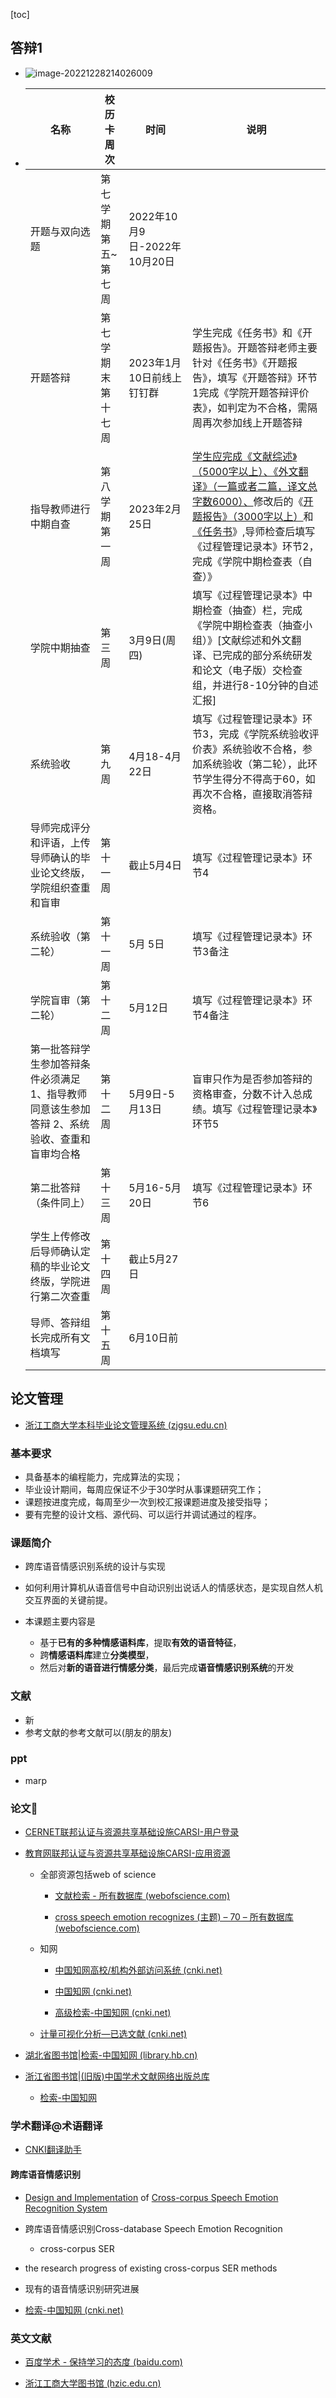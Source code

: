 [toc]





## 答辩1



- ![image-20221228214026009](D:\repos\blogs\graduationDesign\assets\image-20221228214026009.png)

- | **名称**                                                     | **校历卡周次**      | **时间**                     | **说明**                                                     |
  | ------------------------------------------------------------ | ------------------- | ---------------------------- | ------------------------------------------------------------ |
  | 开题与双向选题                                               | 第七学期第五~第七周 | 2022年10月9日-2022年10月20日 |                                                              |
  | 开题答辩                                                     | 第七学期末第十七周  | 2023年1月10日前线上钉钉群    | 学生完成《任务书》和《开题报告》。开题答辩老师主要针对《任务书》《开题报告》，填写《开题答辩》环节1完成《学院开题答辩评价表》，如判定为不合格，需隔周再次参加线上开题答辩 |
  | 指导教师进行中期自查                                         | 第八学期第一周      | 2023年2月25日                | <u>学生应完成《文献综述》（5000字以上）、《外文翻译》（一篇或者二篇，译文总字数6000）、</u>修改后的《<u>开题报告》（3000字以上）</u>和<u>《任务书</u>》,导师检查后填写《过程管理记录本》环节2，完成《学院中期检查表（自查）》 |
  | 学院中期抽查                                                 | 第三周              | 3月9日(周四)                 | 填写《过程管理记录本》中期检查（抽查）栏，完成《学院中期检查表（抽查小组）》[文献综述和外文翻译、已完成的部分系统研发和论文（电子版）交检查组，并进行8-10分钟的自述汇报] |
  | 系统验收                                                     | 第九周              | 4月18-4月22日                | 填写《过程管理记录本》环节3，完成《学院系统验收评价表》系统验收不合格，参加系统验收（第二轮），此环节学生得分不得高于60，如再次不合格，直接取消答辩资格。 |
  | 导师完成评分和评语，上传导师确认的毕业论文终版，学院组织查重和盲审 | 第十一周            | 截止5月4日                   | 填写《过程管理记录本》环节4                                  |
  | 系统验收（第二轮）                                           | 第十一周            | 5月 5日                      | 填写《过程管理记录本》环节3备注                              |
  | 学院盲审（第二轮）                                           | 第十二周            | 5月12日                      | 填写《过程管理记录本》环节4备注                              |
  | 第一批答辩学生参加答辩条件必须满足1、指导教师同意该生参加答辩 2、系统验收、查重和盲审均合格 | 第十二周            | 5月9日-5月13日               | 盲审只作为是否参加答辩的资格审查，分数不计入总成绩。填写《过程管理记录本》环节5 |
  | 第二批答辩（条件同上）                                       | 第十三周            | 5月16-5月20日                | 填写《过程管理记录本》环节6                                  |
  | 学生上传修改后导师确认定稿的毕业论文终版，学院进行第二次查重 | 第十四周            | 截止5月27日                  |                                                              |
  | 导师、答辩组长完成所有文档填写                               | 第十五周            | 6月10日前                    |                                                              |

## 论文管理

- [浙江工商大学本科毕业论文管理系统 (zjgsu.edu.cn)](http://bysj.zjgsu.edu.cn/student/home)

### 基本要求

-  具备基本的编程能力，完成算法的实现； 
  -  毕业设计期间，每周应保证不少于30学时从事课题研究工作；
  - 课题按进度完成，每周至少一次到校汇报课题进度及接受指导；
- 要有完整的设计文档、源代码、可以运行并调试通过的程序。

### 课题简介

- 跨库语音情感识别系统的设计与实现

-  如何利用计算机从语音信号中自动识别出说话人的情感状态，是实现自然人机交互界面的关键前提。
- 本课题主要内容是
  - 基于**已有的多种情感语料库**，提取**有效的语音特征**，
  - 跨**情感语料库**建立**分类模型**，
  - 然后对**新的语音进行情感分类**，最后完成**语音情感识别系统**的开发

### 文献

- 新
- 参考文献的参考文献可以(朋友的朋友)

### ppt

- marp

### 论文🎈

- [CERNET联邦认证与资源共享基础设施CARSI-用户登录](https://ds.carsi.edu.cn/login/index.html)
- [教育网联邦认证与资源共享基础设施CARSI-应用资源](https://ds.carsi.edu.cn/resource/resource.php)
  - 全部资源包括web of science
    - [文献检索 - 所有数据库 (webofscience.com)](https://www.webofscience.com/wos/alldb/basic-search)

    - [cross speech emotion recognizes (主题) – 70 – 所有数据库 (webofscience.com)](https://www.webofscience.com/wos/alldb/summary/6e929216-4dae-465c-9d60-d85e2ef3185d-68651c44/relevance/1)

  - 知网
    - [中国知网高校/机构外部访问系统 (cnki.net)](https://fsso.cnki.net/)

    - [中国知网 (cnki.net)](https://www.cnki.net/)

    - [高级检索-中国知网 (cnki.net)](https://kns.cnki.net/kns8/AdvSearch?dbprefix=CFLS&&crossDbcodes=CJFQ%2CCDMD%2CCIPD%2CCCND%2CCISD%2CSNAD%2CBDZK%2CCCJD%2CCCVD%2CCJFN)

  - [计量可视化分析—已选文献 (cnki.net)](https://kns.cnki.net/KVisual/ArticleAnalysis/index)

- [湖北省图书馆|检索-中国知网 (library.hb.cn)](http://ycfw.library.hb.cn:8000/rwt/CNKI/https/NNYHGLUDN3WXTLUPMW4A/kns8/defaultresult/index)

- [浙江省图书馆|(旧版)中国学术文献网络出版总库](http://61.175.198.136:8083/rwt/288/http/GEZC6MJZFZZUPLSSG63B/kns55/brief/result.aspx)
  - [检索-中国知网](http://61.175.198.136:8083/rwt/CNKIBK/https/NNYHGLUDN3WXTLUPMW4A/kns8/defaultresult/index)


### 学术翻译@术语翻译

- [CNKI翻译助手](https://dict.cnki.net/index)

#### 跨库语音情感识别

- <u>Design and Implementation</u> of <u> Cross-corpus Speech Emotion Recognition System</u>
- 跨库语音情感识别Cross-database Speech Emotion Recognition
  -  cross-corpus SER
-  the research progress of existing cross-corpus SER methods
  - 现有的语音情感识别研究进展

- [检索-中国知网 (cnki.net)](https://kns.cnki.net/kns8/defaultresult/index)

### 英文文献

- [百度学术 - 保持学习的态度 (baidu.com)](https://xueshu.baidu.com/)

- [浙江工商大学图书馆 (hzic.edu.cn)](http://lib.hzic.edu.cn/main.htm)
